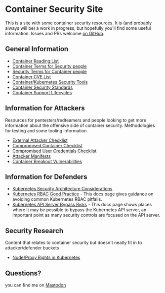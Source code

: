 # Container Security Site

This is a site with some container security resources. It is (and probably always will be) a work in progress, but hopefully you'll find some useful information. Issues and PRs welcome [on GitHub](https://github.com/raesene/container-security-site).

## General Information

- [Container Reading List](general_information/reading_list.md)
- [Container Terms for Security people](jargon_busters/container_terms_for_security_people.md)
- [Security Terms for Container people](jargon_busters/security_terms_for_container_people.md)
- [Container CVE List](general_information/container_cve_list.md)
- [Container/Kubernetes Security Tools](general_information/tools_list.md)
- [Container Security Standards](general_information/container_security_standards.md)
- [Container Support Lifecycles](general_information/support_lifecycles.md)

## Information for Attackers

Resources for pentesters/redteamers and people looking to get more information about the offensive side of container security. Methodologies for testing and some tooling information.

- [External Attacker Checklist](attackers/external_attacker_checklist.md)
- [Compromised Container Checklist](attackers/compromised_container_checklist.md)
- [Compromised User Credentials Checklist](attackers/compromised_user_credentials_checklist.md)
- [Attacker Manifests](attackers/attacker_manifests.md)
- [Container Breakout Vulnerabilities](attackers/container_breakout_vulnerabilities.md)

## Information for Defenders

- [Kubernetes Security Architecture Considerations](defenders/kubernetes_security_architecture_considerations.md)
- [Kubernetes RBAC Good Practice](https://kubernetes.io/docs/concepts/security/rbac-good-practices/) - This docs page gives guidance on avoiding common Kubernetes RBAC pitfalls.
- [Kubernetes API Server Bypass Risks](https://kubernetes.io/docs/concepts/security/api-server-bypass-risks/) - This docs page shows places where it may be possible to bypass the Kubernetes API server, an important point as many security controls are focused on the API server.

## Security Research

Content that relates to container security but doesn't neatly fit in to attacker/defender buckets

- [Node/Proxy Rights in Kubernetes](security_research/node_proxy.md)



## Questions?

you can find me on <a rel="me" href="https://infosec.exchange/@raesene">Mastodon</a>
